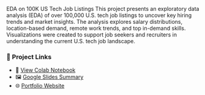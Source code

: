 EDA on 100K US Tech Job Listings
This project presents an exploratory data analysis (EDA) of over 100,000 U.S. tech job listings to uncover key hiring trends and market insights. The analysis explores salary distributions, location-based demand, remote work trends, and top in-demand skills. Visualizations were created to support job seekers and recruiters in understanding the current U.S. tech job landscape.

### 🔗 Project Links

- 📘 [View Colab Notebook](https://colab.research.google.com/drive/1MxC2eW6kMoiB__DacZjglcBxeg7JHC_f)
- 🖼️ [Google Slides Summary](https://docs.google.com/presentation/d/1GrmhBiooL3McLQVvCoSY66mjjx1gkinazdj0-yCITRE/edit?slide=id.p#slide=id.p)
- 🌐 [Portfolio Website](https://sites.google.com/kletech.ac.in/sumanth7?usp=sharing)
